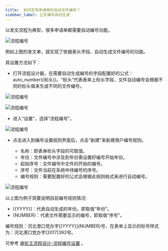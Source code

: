 ```yaml
---
title:  如何实现申请单的自动文件编号？
sidebar_label: 公文编号自动生成
--- 
```


以发文流程为典型，很多申请单都需要自动编号功能。

 ![流程编号](/assets/workflow/autonumber_1.png)

例如上图的发文单，就实现了依据表头字段、自动生成文件编号的功能。

其设置方法如下：

- 打开流程设计器，在需要自动生成编号的字段配置好的公式：auto_number({标头})。“标头”代表表单上标头字段，文件自动编号会根据不同的标头值来生成不同的文件编号。

![流程编号](/assets/workflow/autonumber_2.png)

![流程编号](/assets/workflow/autonumber_3.png)

- 进入“设置”，选择“流程编号”。

![流程编号](/assets/workflow/autonumber_4.png)

- 点击进入到编号设置规则界面后，点击“新建”来新建用户编号规则。

  - 名称：即表单标头字段的可取值。
  - 年份：文件编号中涉及到年份需设置好编号开始年份。
  - 起始序号：文件编号中文件的开始的编号。
  - 序号：文件当前在系统中待编号的序号。
  - 编号规则：需要配置好的公式会根据此规则格式来进行自动编号。

![流程编号](/assets/workflow/autonumber_5.png)

以上图为例子简要说明目前编号规则情况:

  - [{YYYY}]：代表自动生成的年份。即取值“年份”。
  - {NUMBER}：代表文件需要显示的编号，即取值“序号”。

编号规则：河北港口党办字[{YYYY}]{NUMBER}号，在表单上显示的标号样式为：河北港口党办字[2017]392号。

可参考 [审批王流程设计-流程编号设置](https://developer.steedos.com/docs/workflow/help/admin_flow#%E6%B5%81%E7%A8%8B%E7%BC%96%E5%8F%B7%E8%AE%BE%E7%BD%AE) 。
